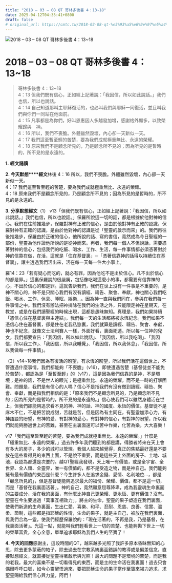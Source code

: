 ```yaml
---
title: "2018 – 03 – 08 QT 哥林多後書 4：13~18"
date: 2025-04-12T04:35:41+0800
draft: false
# original_url: https://cmtc.tw/2018-03-08-qt-%e5%93%a5%e6%9e%97%e5%a4%9a%e5%be%8c%e6%9b%b8-4%ef%bc%9a1318
---
```


![2018 – 03 – 08 QT 哥林多後書 4：13\~18](/images/qt.jpg   "2018 – 03 – 08 QT 哥林多後書 4：13\~18")

# 2018 – 03 – 08 QT 哥林多後書 4：13\~18

> 哥林多後書 4：13\~18  
> 4：13 但我們既有信心，正如經上記著說：「我因信，所以如此說話。」我們也信，所以也說話。  
> 4：14 自己知道那叫主耶穌復活的，也必叫我們與耶穌一同復活，並且叫我們與你們一同站在他面前。  
> 4：15 凡事都是為你們，好叫恩惠因人多越發加增，感謝格外顯多，以致榮耀歸與　神。  
> 4：16 所以，我們不喪膽。外體雖然毀壞，內心卻一天新似一天。  
> 4：17 我們這至暫至輕的苦楚，要為我們成就極重無比、永遠的榮耀。  
> 4：18 原來我們不是顧念所見的，乃是顧念所不見的；因為所見的是暫時的，所不見的是永遠的。

**1.** **經文誦讀**

**2. 今天默想****經文**林後 4：16 所以，我們不喪膽。外體雖然毀壞，內心卻一天新似一天。  
4：17 我們這至暫至輕的苦楚，要為我們成就極重無比、永遠的榮耀。  
4：18 原來我們不是顧念所見的，乃是顧念所不見的；因為所見的是暫時的，所不見的是永遠的。

**3. 分享默想經文**（1） v13「但我們既有信心，正如經上記著說：『我因信，所以如此說話。』我們也信，所以也說話。」保羅所說這一切的話，都是根據於他對神的信心。我們在往前推幾步，保羅對神有正確的信心，是由於他對神有正確的認識，保羅對神有正確的認識，是由於他對神的認識是從「聖靈的啟示而來」的。我們再往後推幾步，保羅由於正確的信心，他所說的話、寫的書信，竟然成為今日聖經的一部份，聖靈為他作證他所說的是從神而來。再者，我們每一個人不但說話，需要憑著對神的信心，包括我們的吃飯、喝水、工作、生活，每一件事情都必須憑著對於神的信靠在做，在活，這就是「住在基督裏」─「憑著信靠神的話得以持續住在基督裏」，讓主透過我們活出來，活在每一天每一件大小事上。

羅14：23「若有疑心而吃的，就必有罪，因為他吃不是出於信心。凡不出於信心的都是罪。」這裏保羅說的很嚴厲，包括像吃喝這麼小的事，都需要有信靠神的心，不出於信心的都是罪。這就告訴我們，我們在世上沒有一件事是不重要的，是神不關心的，神不是只關心我們有沒有讀經、禱告、聚會、奉獻，神也關心我們吃飯、喝水、工作、休息、睡眠、娛樂…。因為神一直與我們同在，參與在我們每一件事情之中。我們沒有辦法把神排除在我們的生活之外，只能限定神在星期天，在教堂，或是在我們讀聖經的時候出現，這都是愚昧無知。真理是，我們如果持續「憑信心住在基督裏與主連結」，我們每一天的生活都將被永恆紀念。我們如果不憑信心住在基督裏，卻是住在老我私慾裏，我們就算是讀經、禱告、聚會、奉獻，神也不紀念，就像文士法利賽人一樣，外面好看，裏面死透。所以每一位神的兒女，我們都要宣告：「我因信，所以如此說話」、「我因信，所以我吃喝」、「我因信，所以我工作」、「我因信，所以我睡覺」、「我因信，所以我休息」、「我因信，所以我做每一件事情」。

（2）v14\~18我們因為有復活的盼望，有永恆的盼望，所以我們活在這個世上，不管遭遇什麼事情，我們都能夠「不喪膽」（v16），即使遭遇苦楚（基督徒並不能免於苦楚），都認為是「至暫至輕」的（v17），這是因為我們信靠的是神，不是環境；是神的話，不是世人的眼光；是極重無比、永遠的榮耀，而不是一時的打擊困難。問題是，我們是有信心的人嗎？信心不是指我們有沒有做到讀經、禱告、聚會、奉獻，而是指我們相信的是：「原來我們不是顧念所見的，乃是顧念所不見的；因為所見的是暫時的，所不見的是永遠的。」信心使我們可以雖然身體活在世上，但我們卻能夠追求看不見的神、神的話、神的國度、永恆的價值。基督徒不是麻木不仁，不是把苦說成甜，苦就是苦，但是因為有主同在，有聖靈加添心力，有神語語的盼望，有神的愛、有對神的愛心，有對神的信心，有對神的盼望，所以我們就能夠勝過世上的苦難，甚至在主裏面還可以苦中作樂，化苦為樂，大大喜樂！

v17「我們這至暫至輕的苦楚，要為我們成就極重無比、永遠的榮耀。」什麼是「極重無比、永遠的榮耀。」過去許多年我們聽到的都是講，得勝者將來在天上會有多大的房子，多少的城可以管理。我個人越來越覺得，真正的焦點最好還是不要放在這些看得見的東西上面，不是說不重要，而是這些天上外面的房子、土地、城池，我認為都還是次要的。越QT聖經我發現，天上唯一有價值，或是全宇宙、全世界、全人類、全靈界，唯一有價值的，都不是受造之物，而是神自己。我們能夠擁有最有價值的東西是什麼？今生許多人在追求金錢、愛情、名利地位…，都是「顧念所見的」，但是基督徒能夠追求最大的福份、榮耀、價值，都不是這一切，而是「基督在我裏面活著」。神的自己，竟然願意屈尊降卑，成為我靈魂生命裏面的主要成分，活在我的裏面，有什麼比神自己更榮耀、更永恆、更有價值？沒有。聖靈在今生要透過「萬事互相效力」，將主的生命，聖靈的果子塑造在我們裏面，使我們新造的生命裏面，生出仁愛、喜樂、和平、忍耐、恩慈、良善、信實、溫柔、節制，這些都是指耶穌的性情，生命的果子，就是主自己，被放在我們裏面，與我們合為一靈，使我們經歷保羅說的：「現在活著的，不再是我，乃是基督，在我裏面活著」。光這一點，就能叫我們輕看世上一切的苦楚、也能夠拋下世上一切的榮華富貴，全心全意，單單追求耶穌為我們人生的至寶了！

**4. 今天的回應**感謝主，這段時間的QT，越來越多光照了我許多原本昏昧無知的心思，除去更多蒙蔽的帕子，除去過去在宗教系統裏面錯誤的教導或是偏差信念，直接默想經文，就直接從聖靈得著啟示與光照！最大的問題不是環境的苦楚，而是我的老我。最大的喜樂不是一切看得見的東西，而是主的生命活在我裏面！過去只會偶爾呼呼口號，如今心靈醒悟過來，要把耶穌生命的果子當作至寶來竭力追求，求聖靈賜給我們信心與力量，阿們！
